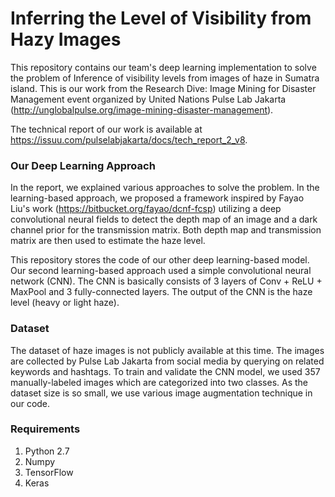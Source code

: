 # Inferring the Level of Visibility from Hazy Images

This repository contains our team's deep learning implementation to solve the problem of Inference of visibility levels from images of haze in Sumatra island. This is our work from the Research Dive: Image Mining for Disaster Management event organized by United Nations Pulse Lab Jakarta (http://unglobalpulse.org/image-mining-disaster-management).

The technical report of our work is available at https://issuu.com/pulselabjakarta/docs/tech_report_2_v8.

### Our Deep Learning Approach
In the report, we explained various approaches to solve the problem. In the learning-based approach, we proposed a framework inspired by Fayao Liu's work (https://bitbucket.org/fayao/dcnf-fcsp) utilizing a deep convolutional neural fields to detect the depth map of an image and a dark channel prior for the transmission matrix. Both depth map and transmission matrix are then used to estimate the haze level.

This repository stores the code of our other deep learning-based model. Our second learning-based approach used a simple convolutional neural network (CNN). The CNN is basically consists of 3 layers of Conv + ReLU + MaxPool and 3 fully-connected layers. The output of the CNN is the haze level (heavy or light haze).

### Dataset
The dataset of haze images is not publicly available at this time. The images are collected by Pulse Lab Jakarta from social media by querying on related keywords and hashtags. To train and validate the CNN model, we used 357 manually-labeled images which are categorized into two classes. As the dataset size is so small, we use various image augmentation technique in our code.

### Requirements
1. Python 2.7
2. Numpy
3. TensorFlow
4. Keras

